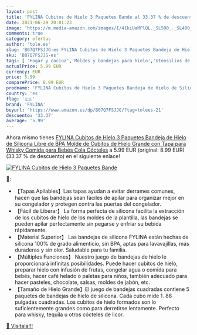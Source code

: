 ```yaml
---
layout: post
title: 'FYLINA Cubitos de Hielo 3 Paquetes Bande al 33.37 % de descuento'
date: 2021-06-29 20:01:23
image: 'https://m.media-amazon.com/images/I/41kiUaMPlQL._SL500_._SL400_.jpg'
comments: true
category: ofertas
author: 'tole.es'
slug: 'B07Q7FSJJG-es FYLINA Cubitos de Hielo 3 Paquetes Bandeja de Hielo de...'
sku: 'B07Q7FSJJG-es'
tags: [ 'Hogar y cocina','Moldes y bandejas para hielo','Utensilios de bar','Utensilios de cocina','bebés','fylina', ]
actualPrice: 5.99 EUR
currency: EUR
price: 5.99
comparePrice: 8.99 EUR
prodname: 'FYLINA Cubitos de Hielo 3 Paquetes Bandeja de Hielo de Silicona Libre de BPA Molde de Cubitos de Hielo Grande con Tapa para Whisky  Comida para Bebés  Cola  Cócteles'
country: 'es'
flag: '🇪🇸'
brand: 'FYLINA'
buyurl: 'https://www.amazon.es/dp/B07Q7FSJJG/?tag=tolees-21'
descuento: '33.37'
average: '5.99'
---
```


Ahora mismo tienes [FYLINA Cubitos de Hielo 3 Paquetes Bandeja de Hielo de Silicona Libre de BPA Molde de Cubitos de Hielo Grande con Tapa para Whisky  Comida para Bebés  Cola  Cócteles](https://www.amazon.es/dp/B07Q7FSJJG/?tag=tolees-21) a 5.99 EUR (original: 8.99 EUR) (33.37 %  de descuento) en el siguiente enlace!

[![FYLINA Cubitos de Hielo 3 Paquetes Bande](https://m.media-amazon.com/images/I/41kiUaMPlQL._SL500_._SL400_.jpg)](https://www.amazon.es/dp/B07Q7FSJJG/?tag=tolees-21)

🔎:

- 【Tapas Apilables】Las tapas ayudan a evitar derrames comunes, hacen que las bandejas sean fáciles de apilar para organizar mejor en su congelador y protegen contra las puertas del congelador.
- 【Fácil de Liberar】 La forma perfecta de silicona facilita la extracción de los cubitos de hielo de los moldes de la plantilla, las bandejas se pueden apilar perfectamente sin pegarse y enfriar su bebida rápidamente.
- 【Material Superior】 Las bandejas de silicona FYLINA están hechas de silicona 100% de grado alimenticio, sin BPA, aptas para lavavajillas, más duraderas y sin olor. Saludable para tu familia.
- 【Múltiples Funciones】 Nuestro juego de bandejas de hielo le proporcionará infinitas posibilidades. Puede hacer cubitos de hielo, preparar hielo con infusión de frutas, congelar agua o comida para bebés, hacer café helado o paletas para niños, también adecuado para hacer pasteles, chocolate, salsas, moldes de jabón, etc.
- 【Tamaño de Hielo Grande】El juego de bandejas cuadradas contiene 5 paquetes de bandejas de hielo de silicona. Cada cubo mide 1. 88 pulgadas cuadradas. Los cubitos de hielo formados son lo suficientemente grandes como para derretirse lentamente. Perfecto para whisky, tequila u otros cócteles de licor.

[🛒 Visítala!!!](https://www.amazon.es/dp/B07Q7FSJJG/?tag=tolees-21)
